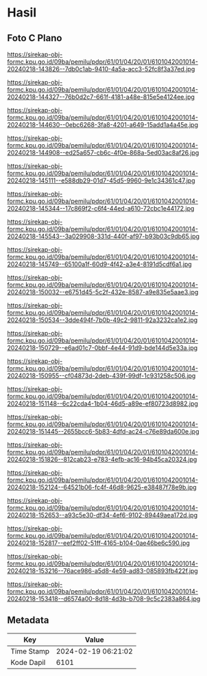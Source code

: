 # Hasil

## Foto C Plano

https://sirekap-obj-formc.kpu.go.id/09ba/pemilu/pdpr/61/01/04/20/01/6101042001014-20240218-143826--7db0c1ab-9410-4a5a-acc3-52fc8f3a37ed.jpg

https://sirekap-obj-formc.kpu.go.id/09ba/pemilu/pdpr/61/01/04/20/01/6101042001014-20240218-144327--76b0d2c7-661f-4181-a48e-815e5e4124ee.jpg

https://sirekap-obj-formc.kpu.go.id/09ba/pemilu/pdpr/61/01/04/20/01/6101042001014-20240218-144630--0ebc6268-3fa8-4201-a649-15add1a4a45e.jpg

https://sirekap-obj-formc.kpu.go.id/09ba/pemilu/pdpr/61/01/04/20/01/6101042001014-20240218-144908--ed25a657-cb6c-4f0e-868a-5ed03ac8af26.jpg

https://sirekap-obj-formc.kpu.go.id/09ba/pemilu/pdpr/61/01/04/20/01/6101042001014-20240218-145111--e588db29-01d7-45d5-9960-9e1c34361c47.jpg

https://sirekap-obj-formc.kpu.go.id/09ba/pemilu/pdpr/61/01/04/20/01/6101042001014-20240218-145344--17c869f2-c6f4-44ed-a610-72cbc1e44172.jpg

https://sirekap-obj-formc.kpu.go.id/09ba/pemilu/pdpr/61/01/04/20/01/6101042001014-20240218-145543--3a029908-331d-440f-af97-b93b03c9db65.jpg

https://sirekap-obj-formc.kpu.go.id/09ba/pemilu/pdpr/61/01/04/20/01/6101042001014-20240218-145749--65100a1f-60d9-4f42-a3e4-8191d5cdf6a1.jpg

https://sirekap-obj-formc.kpu.go.id/09ba/pemilu/pdpr/61/01/04/20/01/6101042001014-20240218-150032--e6751d45-5c2f-432e-8587-a9e835e5aae3.jpg

https://sirekap-obj-formc.kpu.go.id/09ba/pemilu/pdpr/61/01/04/20/01/6101042001014-20240218-150534--3dde494f-7b0b-49c2-9811-92a3232ca1e2.jpg

https://sirekap-obj-formc.kpu.go.id/09ba/pemilu/pdpr/61/01/04/20/01/6101042001014-20240218-150729--e6ad01c7-0bbf-4e44-91d9-bde144d5e33a.jpg

https://sirekap-obj-formc.kpu.go.id/09ba/pemilu/pdpr/61/01/04/20/01/6101042001014-20240218-150955--cf04873d-2deb-439f-99df-1c931258c506.jpg

https://sirekap-obj-formc.kpu.go.id/09ba/pemilu/pdpr/61/01/04/20/01/6101042001014-20240218-151148--6c22cda4-1b04-46d5-a89e-ef80723d8982.jpg

https://sirekap-obj-formc.kpu.go.id/09ba/pemilu/pdpr/61/01/04/20/01/6101042001014-20240218-151445--2655bcc6-5b83-4dfd-ac24-c76e89da600e.jpg

https://sirekap-obj-formc.kpu.go.id/09ba/pemilu/pdpr/61/01/04/20/01/6101042001014-20240218-151826--812cab23-e783-4efb-ac16-94b45ca20324.jpg

https://sirekap-obj-formc.kpu.go.id/09ba/pemilu/pdpr/61/01/04/20/01/6101042001014-20240218-152124--64521b06-fc4f-46d8-9625-e38487f78e9b.jpg

https://sirekap-obj-formc.kpu.go.id/09ba/pemilu/pdpr/61/01/04/20/01/6101042001014-20240218-152653--a93c5e30-df34-4ef6-9102-89449aea172d.jpg

https://sirekap-obj-formc.kpu.go.id/09ba/pemilu/pdpr/61/01/04/20/01/6101042001014-20240218-152817--eef2ff02-51ff-4165-b104-0ae46be6c590.jpg

https://sirekap-obj-formc.kpu.go.id/09ba/pemilu/pdpr/61/01/04/20/01/6101042001014-20240218-153216--76ace986-a5d8-4e59-ad83-085893fb422f.jpg

https://sirekap-obj-formc.kpu.go.id/09ba/pemilu/pdpr/61/01/04/20/01/6101042001014-20240218-153418--d6574a00-8d18-4d3b-b708-9c5c2383a864.jpg


## Metadata

| Key        | Value               |
| ---------- | ------------------- |
| Time Stamp | 2024-02-19 06:21:02 |
| Kode Dapil | 6101                |



